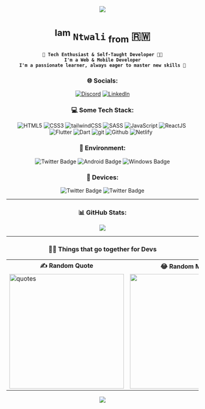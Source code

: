<p align="center">
  <img src="https://capsule-render.vercel.app/api?text=Hello!👋&fontSize=50&fontColor=00BBFF&animation=fadeIn&type=waving&color=gradient&height=150&section=header"/>
</p>

<div align='center'>

# <sup>Iam</sup> **`Ntwali`** <sub>from</sub> 🇷🇼

**`🚀 Tech Enthusiast & Self-Taught Developer 👨‍💻`** <br/>
**`I'm a Web & Mobile Developer`**<br/>
**`I'm a passionate learner, always eager to master new skills 💯`**

### 🌐 Socials:

[![Discord](https://img.shields.io/badge/Discord-5865f2.svg?logo=discord&logoColor=white)](https://discord.com/channels/iam-ntwali) [![LinkedIn](https://img.shields.io/badge/LinkedIn-%230077B5.svg?logo=linkedin&logoColor=white)](https://linkedin.com/in/Iam-Ntwali)

### 💻 Some Tech Stack:

<img
  src='https://img.shields.io/badge/HTML5-%23F24E1E.svg?style=plastic&logo=html5&logoColor=white'
  alt='HTML5'
/> <img
    src='https://img.shields.io/badge/CSS3-%231572B6.svg?style=plastic&logo=css3&logoColor=white'
    alt='CSS3'
  /> <img
      src='https://img.shields.io/badge/tailwindCSS-%2338B2AC.svg?style=plastic&logo=tailwind-css&logoColor=white'
      alt='tailwindCSS'
    /> <img
        src='https://img.shields.io/badge/SASS-hotpink.svg?style=plastic&logo=SASS&logoColor=white'
        alt='SASS'
      />
<img
  src='https://img.shields.io/badge/JavaScript-F7DF1E?style=plastic&logo=javascript&logoColor=black'
  alt='JavaScript'
/> <img
    src='https://img.shields.io/badge/React-61DAFB?style=plastic&logo=react&logoColor=white'
    alt='ReactJS'
  /> <img
      src='https://img.shields.io/badge/Node.js-6DA55F?style=plastic&logo=node.js&logoColor=white'
      alt=''
    /> <img
        src='https://img.shields.io/badge/Flutter-%2302569B.svg?style=plastic&logo=Flutter&logoColor=white'
        alt='Flutter'
      /> <img
          src='https://img.shields.io/badge/Dart-%230175C2.svg?style=plastic&logo=dart&logoColor=white'
          alt='Dart'
        />
<img
  src='https://img.shields.io/badge/Git-F05032?style=plastic&logo=git&logoColor=white'
  alt='git'
/> <img
    src='https://img.shields.io/badge/Github-121013?style=plastic&logo=github&logoColor=white'
    alt='Github'
  /> <img
      src='https://img.shields.io/badge/Netlify-00C7B7?style=plastic&logo=netlify&logoColor=white'
      alt='Netlify'
    />
<img
  src='https://img.shields.io/badge/MySQL-4479A1?style=plastic&logo=mysql&logoColor=white'
  alt=''
/> <img
    src='https://img.shields.io/badge/Supabase-3ECF8E?style=plastic&logo=supabase&logoColor=white'
    alt=''
  />

<!-- <img
  src='https://img.shields.io/badge/MongoDB-001E2B.svg?style=plastic&logo=MongoDB&logoColor=white'
  alt=''
/> -->
<!-- <img
        src='https://img.shields.io/badge/Vercel-%23000000.svg?style=plastic&logo=vercel&logoColor=white'
        alt='Vercel'
      /> -->

<!-- ![TailwindCSS](https://img.shields.io/badge/tailwindCSS-%2338B2AC.svg?style=plastic&logo=tailwind-css&logoColor=white)  -->

### 🛝 Environment:

<img src="https://img.shields.io/badge/Fedora-blue?style=for-the-badge&logo=fedora&logoColor=white" alt="Twitter Badge"/> <img src="https://img.shields.io/badge/Android-00c000?style=for-the-badge&logo=android&logoColor=white" alt="Android Badge"/> <img src="https://img.shields.io/badge/windows-00BBFF?style=for-the-badge&logo=windows&logoColor=white" alt="Windows Badge"/>

### 📲 Devices:

<img src="https://img.shields.io/badge/- pixel📱-red?style=for-the-badge&logo=google&logoColor=white" alt="Twitter Badge"/>
<img src="https://img.shields.io/badge/ Elitebook 💻 -blue?style=for-the-badge&logo=hp&logoColor=white" alt="Twitter Badge"/>

---

### 📊 GitHub Stats:

<!--
![](https://github-readme-stats.vercel.app/api?username=Iam-Ntwali&theme=dracula&hide_border=true&include_all_commits=true&count_private=true)<br/> -->

![](https://github-readme-stats.vercel.app/api/top-langs/?username=Iam-Ntwali&theme=dracula&hide_border=true&include_all_commits=true&count_private=true&layout=compact)<br/>

<!-- ![](https://github-readme-streak-stats.herokuapp.com/?user=Iam-Ntwali&theme=dracula&hide_border=true) -->

---

### 🤝🏾 Things that go together for Devs

<table border = '0'>
  <tr>
    <th>✍️ Random Quote</th>
    <th>😂 Random Meme</th>
  </tr>
  <tr>
    <td>
       <img src="https://quotes-github-readme.vercel.app/api?type=vertical&theme=radical" alt="quotes"
       height="300"
      />
    </td>
    <td>
      <img
        src='https://randommeme-five.vercel.app/'
        alt=""
        height="300"
      />
    </td>
  </tr>
</table>

<p align="center">
  <img src="https://capsule-render.vercel.app/api?animation=fadeIn&type=waving&color=gradient&height=150&section=footer"/>
</p>
